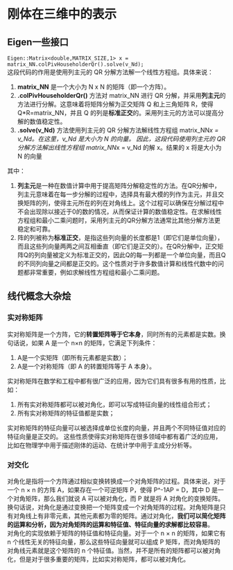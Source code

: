 # 刚体在三维中的表示
## Eigen一些接口
`Eigen::Matrix<double,MATRIX_SIZE,1> x = matrix_NN.colPivHouseholderQr().solve(v_Nd);`  
这段代码的作用是使用列主元的 QR 分解方法解一个线性方程组。具体来说：
1. **matrix_NN** 是一个大小为 N x N 的矩阵（即一个方阵）。
2. **.colPivHouseholderQr()** 方法对 matrix_NN 进行 QR 分解，并采用**列主元**的方法进行分解。这意味着将矩阵分解为正交矩阵 Q 和上三角矩阵 R，使得 Q*R=matrix_NN，并且 Q 的列是**标准正交**的。采用列主元的方法可以提高分解的数值稳定性。
3. **.solve(v_Nd)** 方法使用列主元的 QR 分解方法解线性方程组 matrix_NN*x = v_Nd。在这里，v_Nd 是大小为 N 的向量。
因此，这段代码使用列主元的 QR 分解方法解出线性方程组 matrix_NN*x = v_Nd 的解 x。结果的 x 将是大小为 N 的向量

其中：
1. **列主元**是一种在数值计算中用于提高矩阵分解稳定性的方法。在QR分解中，列主元意味着在每一步分解的过程中，选择具有最大模的列作为主元，并且交换矩阵的列，使得主元所在的列在对角线上。这个过程可以确保在分解过程中不会出现除以接近于0的数的情况，从而保证计算的数值稳定性。在求解线性方程组和最小二乘问题时，采用列主元的QR分解方法通常比其他分解方法更稳定和可靠。
2. 阵的列被称为**标准正交**，是指这些列向量的长度都是1（即它们是单位向量），而且这些列向量两两之间互相垂直（即它们是正交的）。在QR分解中，正交矩阵Q的列向量被定义为标准正交的，因此Q的每一列都是一个单位向量，而且Q的不同列向量之间都是正交的。这个性质对于许多数值计算和线性代数中的问题都非常重要，例如求解线性方程组和最小二乘问题。

## 线代概念大杂烩
### 实对称矩阵  
   实对称矩阵是一个方阵，它的**转置矩阵等于它本身**，同时所有的元素都是实数。换句话说，如果 A 是一个 n×n 的矩阵，它满足下列条件：
1. A是一个实矩阵（即所有元素都是实数）；
2. A是一个对称矩阵（即 A 的转置矩阵等于 A 本身）。  

实对称矩阵在数学和工程中都有很广泛的应用，因为它们具有很多有用的性质，比如：

1. 所有实对称矩阵都可以被对角化，即可以写成特征向量的线性组合形式；
2. 所有实对称矩阵的特征值都是实数；

实对称矩阵的特征向量可以被选择成单位长度的向量，并且两个不同特征值对应的特征向量是正交的。
这些性质使得实对称矩阵在很多领域中都有着广泛的应用，比如在物理学中用于描述刚体的运动、在统计学中用于主成分分析等。

### 对交化
对角化是指将一个方阵通过相似变换转换成一个对角矩阵的过程。具体来说，对于一个 n × n 的方阵 A，如果存在一个可逆矩阵 P，使得 P^-1AP = D，其中 D 是一个对角矩阵，那么我们就说 A 可以被对角化，而 P 就是将 A 对角化的变换矩阵。  
换句话说，对角化是通过变换把一个矩阵变成一个对角矩阵的过程。对角矩阵是只有对角线上有非零元素，其他元素都为零的矩阵。通过对角化，**我们可以简化矩阵的运算和分析，因为对角矩阵的运算和特征值、特征向量的求解都比较容易**。  
对角化的实现依赖于矩阵的特征值和特征向量。对于一个 n × n 的矩阵，如果它有 n 个线性无关的特征向量，那么这些特征向量就可以组成 P 矩阵，而对角矩阵的对角线元素就是这个矩阵的 n 个特征值。当然，并不是所有的矩阵都可以被对角化，但是对于很多重要的矩阵，比如实对称矩阵，都可以被对角化。